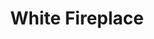 ---
title: "White Fireplace"
image: "src/img/WhatsApp Image 2021-10-09 at 7.54.30 PM.webp"
tag:
- design-install
- woodwork
---